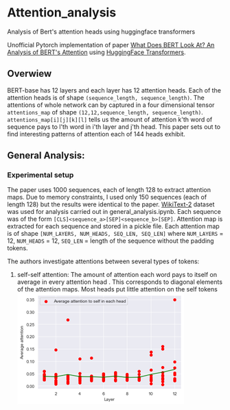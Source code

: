 # Attention_analysis
Analysis of Bert's attention heads using huggingface transformers

Unofficial Pytorch implementation of paper [What Does BERT Look At? An Analysis of BERT's Attention](https://arxiv.org/abs/1906.04341) using [HuggingFace Transformers](https://huggingface.co/transformers/).

## Overwiew

BERT-base has 12 layers and each layer has 12 attention heads. Each of the attention heads is of shape `(sequence_length, sequence_length)`. The attentions of whole network can by captured in a four dimensional tensor `attentions_map` of shape `(12,12,sequence_length, sequence_length)`. `attentions_map[i][j][k][l]` tells us the amount of attention k'th word of sequence pays to l'th word in i'th layer and j'th head. This paper sets out to find interesting patterns of attention each of 144 heads exhibit. 

## General Analysis:
### Experimental setup

The paper uses 1000 sequences, each of length 128 to extract attention maps. Due to memory constraints, I used only 150 sequences (each of length 128) but the results were identical to the paper. [WikiText-2](https://www.salesforce.com/products/einstein/ai-research/the-wikitext-dependency-language-modeling-dataset/) dataset was used for analysis carried out in general_analysis.ipynb. Each sequence was of the form `[CLS]<sequence_a>[SEP]<sequence_b>[SEP]`. Attention map is extracted for each sequence and stored in a pickle file. Each attention map is of shape `[NUM_LAYERS, NUM_HEADS, SEQ_LEN, SEQ_LEN]` where `NUM_LAYERS` = 12,  `NUM_HEADS` = 12, `SEQ_LEN` = length of the sequence without the padding tokens.


The authors investigate attentions between several types of tokens:

1. self-self attention:
The amount of attention each word pays to itself on average in every attention head . This corresponds to diagonal elements of the attention maps. Most heads put little attention on the self tokens
![](attn_images/self-self.png)
